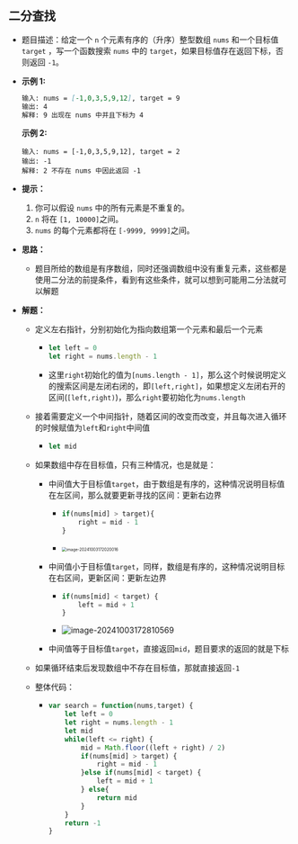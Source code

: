 ## 二分查找

- 题目描述：给定一个 `n` 个元素有序的（升序）整型数组 `nums` 和一个目标值 `target` ，写一个函数搜索 `nums` 中的 `target`，如果目标值存在返回下标，否则返回 `-1`。

- **示例 1:**

  ```markdown
  输入: nums = [-1,0,3,5,9,12], target = 9
  输出: 4
  解释: 9 出现在 nums 中并且下标为 4
  ```

  **示例 2:**

  ```
  输入: nums = [-1,0,3,5,9,12], target = 2
  输出: -1
  解释: 2 不存在 nums 中因此返回 -1
  ```

- **提示：**

  1. 你可以假设 `nums` 中的所有元素是不重复的。
  2. `n` 将在 `[1, 10000]`之间。
  3. `nums` 的每个元素都将在 `[-9999, 9999]`之间。

- **思路：**

  - 题目所给的数组是有序数组，同时还强调数组中没有重复元素，这些都是使用二分法的前提条件，看到有这些条件，就可以想到可能用二分法就可以解题

- **解题：**

  - 定义左右指针，分别初始化为指向数组第一个元素和最后一个元素

    - ```js
      let left = 0
      let right = nums.length - 1
      ```

    - 这里`right`初始化的值为`[nums.length - 1]`，那么这个时候说明定义的搜索区间是左闭右闭的，即`[left,right]`，如果想定义左闭右开的区间(`[left,right)`)，那么`right`要初始化为`nums.length`

  - 接着需要定义一个中间指针，随着区间的改变而改变，并且每次进入循环的时候赋值为`left`和`right`中间值

    - ```js
      let mid
      ```

  - 如果数组中存在目标值，只有三种情况，也是就是：

    - 中间值大于目标值`target`，由于数组是有序的，这种情况说明目标值在左区间，那么就要更新寻找的区间：更新右边界

      - ```js
        if(nums[mid] > target){
            right = mid - 1
        }
        ```

      - <img src="E:\0前端\0面试准备\数据结构与算法\算法笔记\数组\1.png" alt="image-20241003172020016" style="zoom: 50%;" />

    - 中间值小于目标值`target`，同样，数组是有序的，这种情况说明目标在右区间，更新区间：更新左边界

      - ```js
        if(nums[mid] < target) {
            left = mid + 1
        }
        ```

      - ![image-20241003172810569](E:\0前端\0面试准备\数据结构与算法\算法笔记\数组\2.png)

    - 中间值等于目标值`target`，直接返回`mid`，题目要求的返回的就是下标

  - 如果循环结束后发现数组中不存在目标值，那就直接返回`-1`

  - 整体代码：

    - ```js
      var search = function(nums,target) {
          let left = 0
          let right = nums.length - 1
          let mid
          while(left <= right) {
              mid = Math.floor((left + right) / 2)
              if(nums[mid] > target) {
                  right = mid - 1
              }else if(nums[mid] < target) {
                  left = mid + 1
              } else{
                  return mid 
              }
          }
          return -1
      }
      ```

    